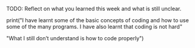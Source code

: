 TODO: Reflect on what you learned this week and what is still unclear.

print("I have learnt some of the basic concepts of coding and how to use some of the many programs. I have also learnt that coding is not hard"

"What I still don’t understand is how to code properly")
